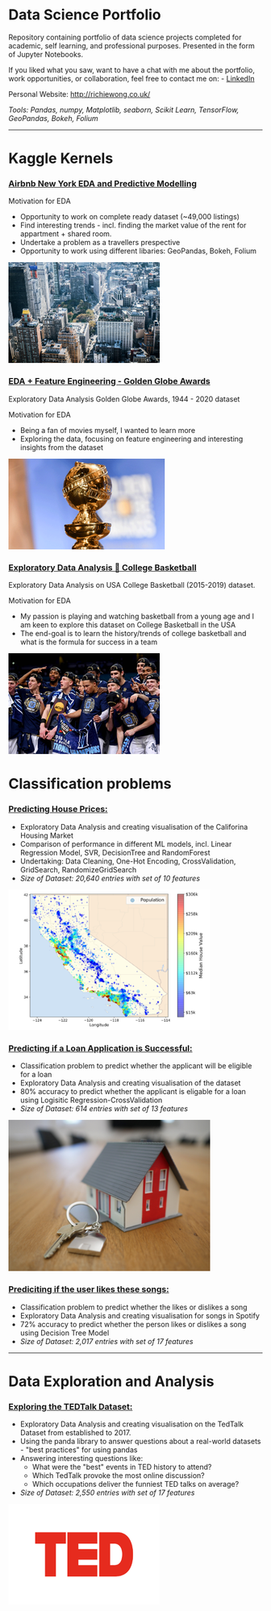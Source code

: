 # Data Science Portfolio
Repository containing portfolio of data science projects completed for academic, self learning, and professional purposes. Presented in the form of Jupyter Notebooks.

If you liked what you saw, want to have a chat with me about the portfolio, work opportunities, or collaboration, feel free to contact me on: - [LinkedIn](https://www.linkedin.com/in/richieone/)

Personal Website: http://richiewong.co.uk/

_Tools: Pandas, numpy, Matplotlib, seaborn, Scikit Learn, TensorFlow, GeoPandas, Bokeh, Folium_

---

# Kaggle Kernels

### [Airbnb New York EDA and Predictive Modelling](https://www.kaggle.com/richieone13/airbnb-new-york-eda-and-predictive-modelling)

Motivation for EDA
* Opportunity to work on complete ready dataset (~49,000 listings)
* Find interesting trends - incl. finding the market value of the rent for appartment + shared room.
* Undertake a problem as a travellers prespective
* Opportunity to work using different libaries: GeoPandas, Bokeh, Folium

<img src="Images_Kaggle/NewYorkSkyline.jpg" width="300" height="200">

### [EDA + Feature Engineering - Golden Globe Awards](https://www.kaggle.com/richieone13/eda-feature-engineering-golden-globe-awards)

Exploratory Data Analysis Golden Globe Awards, 1944 - 2020 dataset

Motivation for EDA
* Being a fan of movies myself, I wanted to learn more
* Exploring the data, focusing on feature engineering and interesting insights from the dataset

<img src="Images_Kaggle/Golden_Globle.png" width="310" height="180">

### [Exploratory Data Analysis 🏀 College Basketball](https://www.kaggle.com/richieone13/exploratory-data-analysis-eda)

Exploratory Data Analysis on USA College Basketball (2015-2019) dataset.

Motivation for EDA
* My passion is playing and watching basketball from a young age and I am keen to explore this dataset on College Basketball in the USA
* The end-goal is to learn the history/trends of college basketball and what is the formula for success in a team

<img src="Images_Kaggle/CollegeBasketball.jpg" width="300" height="200">

# Classification problems

### [Predicting House Prices:](https://github.com/Richieone13/data_science_portfolio/blob/master/California_Housing_Dataset/California_Housing.ipynb) 
* Exploratory Data Analysis and creating visualisation of the Califorina Housing Market
* Comparison of performance in different ML models, incl. Linear Regression Model, SVR, DecisionTree and RandomForest
* Undertaking: Data Cleaning, One-Hot Encoding, CrossValidation, GridSearch, RandomizeGridSearch
* *Size of Dataset: 20,640 entries with set of 10 features*

<img src="California_Housing_Dataset/images/california_housing_prices_plot.png" width="400">

### [Predicting if a Loan Application is Successful:](https://github.com/Richieone13/data_science_portfolio/blob/master/LoanPrediction/LoanPrediction-EndtoEnd.ipynb)
* Classification problem to predict whether the applicant will be eligible for a loan
* Exploratory Data Analysis and creating visualisation of the dataset
* 80% accuracy to predict whether the applicant is eligable for a loan using Logisitic Regression-CrossValidation
* *Size of Dataset: 614 entries with set of 13 features*

<img src="LoanPrediction/Images/tierra-mallorca-rgJ1J8SDEAY-unsplash.png" width="400" height="300">

### [Prediciting if the user likes these songs:](https://github.com/Richieone13/data_science_portfolio/blob/master/Spotify_Classifier/Spotify_EDA_DecisionTree.ipynb) 
* Classification problem to predict whether the likes or dislikes a song
* Exploratory Data Analysis and creating visualisation for songs in Spotify
* 72% accuracy to predict whether the person likes or dislikes a song using Decision Tree Model
* *Size of Dataset: 2,017 entries with set of 17 features*

---

# Data Exploration and Analysis

### [Exploring the TEDTalk Dataset:](https://github.com/Richieone13/data_science_portfolio/blob/master/TedTalk/TedTalk_EDA.ipynb) 
* Exploratory Data Analysis and creating visualisation on the TedTalk Dataset from established to 2017.
* Using the panda library to answer questions about a real-world datasets - "best practices" for using pandas
* Answering interesting questions like:
  - What were the "best" events in TED history to attend?
  - Which TedTalk provoke the most online discussion?
  - Which occupations deliver the funniest TED talks on average?
* *Size of Dataset: 2,550 entries with set of 17 features*

<img src="TedTalk/ted-logo-fb.png" width="300" height="200">
